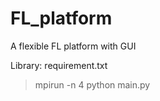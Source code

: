 # FL_platform
A flexible FL platform with GUI

Library: requirement.txt

> mpirun -n 4 python main.py  
